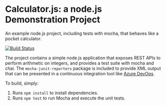 Calculator.js: a node.js Demonstration Project
==============================================
An example node.js project, including tests with mocha, that behaves like
a pocket calculator.

[![Build Status](https://dev.azure.com/poc275AZ400org/Agile%20Planning%20and%20Portfolio%20Management%20with%20Azure%20Boards/_apis/build/status/Poc275.az400-labs-calculator?branchName=master)](https://dev.azure.com/poc275AZ400org/Agile%20Planning%20and%20Portfolio%20Management%20with%20Azure%20Boards/_build/latest?definitionId=4&branchName=master)

The project contains a simple node.js application that exposes REST APIs
to perform arithmetic on integers, and provides a test suite with mocha
and chai.  The `mocha-junit-reporters` package is included to provide XML
output that can be presented in a continuous integration tool like
[Azure DevOps](https://azure.com/devops).

To build, simply:

1. Runs `npm install` to install dependencies.
2. Runs `npm test` to run Mocha and execute the unit tests.

